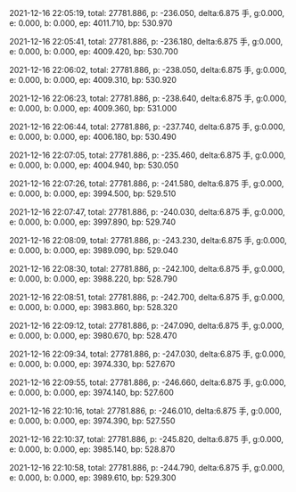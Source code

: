 2021-12-16 22:05:19, total: 27781.886, p: -236.050, delta:6.875 手, g:0.000, e: 0.000, b: 0.000, ep: 4011.710, bp: 530.970

2021-12-16 22:05:41, total: 27781.886, p: -236.180, delta:6.875 手, g:0.000, e: 0.000, b: 0.000, ep: 4009.420, bp: 530.700

2021-12-16 22:06:02, total: 27781.886, p: -238.050, delta:6.875 手, g:0.000, e: 0.000, b: 0.000, ep: 4009.310, bp: 530.920

2021-12-16 22:06:23, total: 27781.886, p: -238.640, delta:6.875 手, g:0.000, e: 0.000, b: 0.000, ep: 4009.360, bp: 531.000

2021-12-16 22:06:44, total: 27781.886, p: -237.740, delta:6.875 手, g:0.000, e: 0.000, b: 0.000, ep: 4006.180, bp: 530.490

2021-12-16 22:07:05, total: 27781.886, p: -235.460, delta:6.875 手, g:0.000, e: 0.000, b: 0.000, ep: 4004.940, bp: 530.050

2021-12-16 22:07:26, total: 27781.886, p: -241.580, delta:6.875 手, g:0.000, e: 0.000, b: 0.000, ep: 3994.500, bp: 529.510

2021-12-16 22:07:47, total: 27781.886, p: -240.030, delta:6.875 手, g:0.000, e: 0.000, b: 0.000, ep: 3997.890, bp: 529.740

2021-12-16 22:08:09, total: 27781.886, p: -243.230, delta:6.875 手, g:0.000, e: 0.000, b: 0.000, ep: 3989.090, bp: 529.040

2021-12-16 22:08:30, total: 27781.886, p: -242.100, delta:6.875 手, g:0.000, e: 0.000, b: 0.000, ep: 3988.220, bp: 528.790

2021-12-16 22:08:51, total: 27781.886, p: -242.700, delta:6.875 手, g:0.000, e: 0.000, b: 0.000, ep: 3983.860, bp: 528.320

2021-12-16 22:09:12, total: 27781.886, p: -247.090, delta:6.875 手, g:0.000, e: 0.000, b: 0.000, ep: 3980.670, bp: 528.470

2021-12-16 22:09:34, total: 27781.886, p: -247.030, delta:6.875 手, g:0.000, e: 0.000, b: 0.000, ep: 3974.330, bp: 527.670

2021-12-16 22:09:55, total: 27781.886, p: -246.660, delta:6.875 手, g:0.000, e: 0.000, b: 0.000, ep: 3974.140, bp: 527.600

2021-12-16 22:10:16, total: 27781.886, p: -246.010, delta:6.875 手, g:0.000, e: 0.000, b: 0.000, ep: 3974.390, bp: 527.550

2021-12-16 22:10:37, total: 27781.886, p: -245.820, delta:6.875 手, g:0.000, e: 0.000, b: 0.000, ep: 3985.140, bp: 528.870

2021-12-16 22:10:58, total: 27781.886, p: -244.790, delta:6.875 手, g:0.000, e: 0.000, b: 0.000, ep: 3989.610, bp: 529.300
